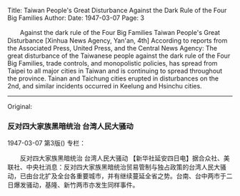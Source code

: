 Title: Taiwan People's Great Disturbance Against the Dark Rule of the Four Big Families
Author:
Date: 1947-03-07
Page: 3

　　Against the dark rule of the Four Big Families
    Taiwan People's Great Disturbance
    [Xinhua News Agency, Yan'an, 4th] According to reports from the Associated Press, United Press, and the Central News Agency: The great disturbance of the Taiwanese people against the dark rule of the Four Big Families, trade controls, and monopolistic policies, has spread from Taipei to all major cities in Taiwan and is continuing to spread throughout the province. Tainan and Taichung cities erupted in disturbances on the 2nd, and similar incidents occurred in Keelung and Hsinchu cities.



<hr /> 

Original: 


### 反对四大家族黑暗统治  台湾人民大骚动

1947-03-07
第3版()
专栏：

　　反对四大家族黑暗统治
    台湾人民大骚动
    【新华社延安四日电】据合众社、美联社、中央社消息：反对四大家族黑暗统治贸易管制与独占政策的台湾人民大骚动，已由台北扩及全台各重要城市，并有继续蔓延全省之势。台南、台中两市于二日爆发骚动，基隆、新竹两市亦发生同样事件。
